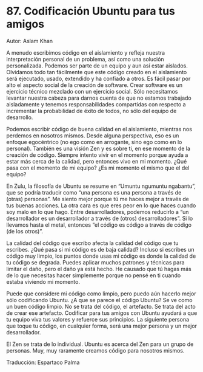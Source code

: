 # 87. Codificación Ubuntu para tus amigos

Autor: Aslam Khan

A menudo escribimos código en el aislamiento y refleja nuestra interpretación personal de un problema, así como una solución personalizada. Podemos ser parte de un equipo y aun así estar aislados. Olvidamos todo tan fácilmente que este código creado en el aislamiento será ejecutado, usado, extendido y ha confiado a otros. Es fácil pasar por alto el aspecto social de la creación de software. Crear software es un ejercicio técnico mezclado con un ejercicio social. Sólo necesitamos levantar nuestra cabeza para darnos cuenta de que no estamos trabajado aisladamente y tenemos responsabilidades compartidas con respecto a incrementar la probabilidad de éxito de todos, no sólo del equipo de desarrollo.

Podemos escribir código de buena calidad en el aislamiento, mientras nos perdemos en nosotros mismos. Desde alguna perspectiva, eso es un enfoque egocéntrico (no ego como en arrogante, sino ego como en lo personal). También es una visión Zen y es sobre ti, en ese momento de la creación de código. Siempre intento vivir en el momento porque ayuda a estar más cerca de la calidad, pero entonces vivo en mi momento. ¿Qué pasa con el momento de mi equipo? ¿Es mi momento el mismo que el del equipo?

En Zulu, la filosofía de Ubuntu se resume en “Umuntu ngumuntu ngabantu”, que se podría traducir como “una persona es una persona a través de (otras) personas”. Me siento mejor porque tú me haces mejor a través de tus buenas acciones. La otra cara es que eres peor en lo que haces cuando soy malo en lo que hago. Entre desarrolladores, podemos reducirlo a “un desarrollador es un desarrollador a través de (otros) desarrolladores”. Si lo llevamos hasta el metal, entonces “el código es código a través de código (de los otros)”.

La calidad del código que escribo afecta la calidad del código que tu escribes. ¿Qué pasa si mi código es de baja calidad? Incluso si escribes un código muy limpio, los puntos donde usas mi código es donde la calidad de tu código se degrada. Puedes aplicar muchos patrones y técnicas para limitar el daño, pero el daño ya está hecho. He causado que tú hagas más de lo que necesitas hacer simplemente porque no pensé en ti cuando estaba viviendo mi momento.

Puede que considere mi código como limpio, pero puedo aún hacerlo mejor sólo codificando Ubuntu. ¿A que se parece el código Ubuntu? Se ve como un buen código limpio. No se trata del código, el artefacto. Se trata del acto de crear ese artefacto. Codificar para tus amigos con Ubuntu ayudará a que tu equipo viva tus valores y refuerce sus principios. La siguiente persona que toque tu código, en cualquier forma, será una mejor persona y un mejor desarrollador.

El Zen se trata de lo individual. Ubuntu es acerca del Zen para un grupo de personas. Muy, muy raramente creamos código para nosotros mismos.

Traducción: Espartaco Palma
